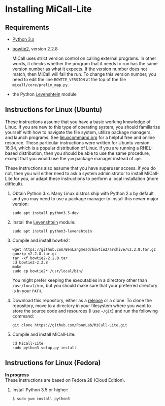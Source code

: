 # Installing MiCall-Lite

## Requirements
* [Python 3.x](https://www.python.org/)
* [bowtie2](https://github.com/BenLangmead/bowtie2/releases/tag/v2.2.8), version 2.2.8

  MiCall uses strict version control on calling external programs.  In other words, it checks whether the program that it needs to run has the same version number as what it expects.  If the version number does not match, then MiCall will fail the run.  To change this version number, you need to edit the line `BOWTIE_VERSION` at the top of the file `micall/core/prelim_map.py`.
* the Python [Levenshtein](https://pypi.org/project/python-Levenshtein/) module

## Instructions for Linux (Ubuntu)
These instructions assume that you have a basic working knowledge of Linux.  If you are new to this type of operating system, you should familiarize yourself with how to navigate the file system, utilize package managers, and launch programs.  See [linuxcommand.org](http://linuxcommand.org) for a helpful free and online resource.  These particular instructions were written for Ubuntu version 16.04, which is a popular distribution of Linux.  If you are running a RHEL-based distribution, then you should be able to use the same procedure, except that you would use the `yum` package manager instead of `apt`.

These instructions also assume that you have superuser access.  If you do not, then you will either need to ask a system administrator to install MiCall-Lite for you, or adapt these instructions to perform a local installation (more difficult).

1. Obtain Python 3.x.  Many Linux distros ship with Python 2.x by default and you may need to use a package manager to install this newer major version:
   ```
   sudo apt install python3.5-dev
   ```
   
2. Install the [Levenshtein](https://en.wikipedia.org/wiki/Levenshtein_distance) module:
   ```
   sudo apt install python3-levenshtein
   ```

3. Compile and install bowtie2:
   ```
   wget https://github.com/BenLangmead/bowtie2/archive/v2.2.8.tar.gz
   gunzip v2.2.8.tar.gz
   tar -xf bowtie2-2.2.8.tar
   cd bowtie2-2.2.8
   make
   sudo cp bowtie2* /usr/local/bin/
   ```
   You might prefer keeping the executables in a directory other than `/usr/local/bin`, but you should make sure that your preferred directory is in your `PATH`.
   
4. Download this repository, either as a [release](https://github.com/PoonLab/MiCall-Lite/releases) or a clone.  To clone the repository, move to a directory in your filesystem where you want to store the source code and resources (I use `~/git`) and run the following command:
   ```
   git clone https://github.com/PoonLab/MiCall-Lite.git
   ```

5. Compile and install MiCall-Lite:
   ```
   cd MiCall-Lite
   sudo python3 setup.py install
   ```

## Instructions for Linux (Fedora)
**In progress**  
These instructions are based on Fedora 28 (Cloud Edition).
1. Install Python 3.5 or higher:
   ```console
   $ sudo yum install python3
   ```

